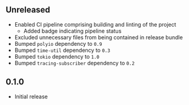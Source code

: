 Unreleased
----------
- Enabled CI pipeline comprising building and linting of the project
  - Added badge indicating pipeline status
- Excluded unnecessary files from being contained in release bundle
- Bumped `polyio` dependency to `0.9`
- Bumped `time-util` dependency to `0.3`
- Bumped `tokio` dependency to `1.0`
- Bumped `tracing-subscriber` dependency to `0.2`


0.1.0
-----
- Initial release
